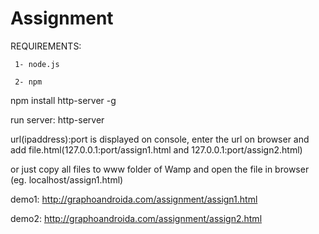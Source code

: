 # Assignment

REQUIREMENTS:

     1- node.js
     
     2- npm


npm install http-server -g

run server: http-server


url(ipaddress):port is displayed on console, enter the url on browser and add  file.html(127.0.0.1:port/assign1.html and 127.0.0.1:port/assign2.html)


or just copy all files to www folder of Wamp and open the file in browser (eg. localhost/assign1.html)



demo1: http://graphoandroida.com/assignment/assign1.html

demo2: http://graphoandroida.com/assignment/assign2.html

